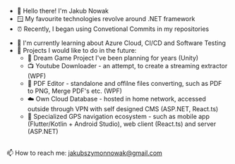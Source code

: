 
- 👋 Hello there! I'm Jakub Nowak
- 🪟 My favourite technologies revolve around .NET framework
- ⏰ Recently, I began using Convetional Commits in my repositories
<!--- 🔭 At the moment, I'm working on my freelancing projects-->
- 🌱 I'm currently learning about Azure Cloud, CI/CD and Software Testing
- 💬 Projects I would like to do in the future:
    - 👾 Dream Game Project I've been planning for years (Unity)
    - 📺 Youtube Downloader - an attempt, to create a streaming extractor (WPF)    
    - 📄 PDF Editor - standalone and offilne files converting, such as PDF to PNG, Merge PDF's etc. (WPF)
    - ☁️ Own Cloud Database - hosted in home network, accessed outside through VPN with self designed CMS (ASP.NET, React.ts)
    - 📌 Specialized GPS navigation ecosystem - such as mobile app (Flutter/Kotlin + Android Studio), web client (React.ts) and server (ASP.NET)
<br>
  📫 How to reach me: <a href="mailto:jakubszymonnowak@gmail.com">jakubszymonnowak@gmail.com</a>
<!--
**JakubNovvak/JakubNovvak** is a ✨ _special_ ✨ repository because its `README.md` (this file) appears on your GitHub profile.

Here are some ideas to get you started:


- 🔭 I’m currently working on ...
- 🌱 I’m currently learning ...
- 👯 I’m looking to collaborate on ...
- 🤔 I’m looking for help with ...
- 💬 Ask me about ...
- 📫 How to reach me: ...
- 😄 Pronouns: ...
- ⚡ Fun fact: ...
-->

